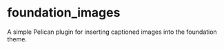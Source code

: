 foundation_images
=================

A simple Pelican plugin for inserting captioned images into the foundation theme.
